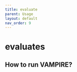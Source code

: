 ```yaml
---
title: evaluate
parent: Usage
layout: default
nav_order: 9
---
```


# **evaluates**

## How to run VAMPIRE?

